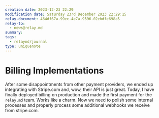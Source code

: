 ```yaml
---
creation date: 2023-12-23 22:29
modification date: Saturday 23rd December 2023 22:29:15
relay-document: 464df67a-99ec-4e7a-9596-02ebdfe698a5
relay-to:
  - news@relay.md
summary: 
tags:
  - relaymd/journal
type: uniquenote
---
```


# Billing Implementations
After some disappointments from other payment providers, we ended up integrating with Stripe.com and, wow, their API is just great.
Today, I have finally deployed billing on production and made the first payment for the `relay.md` team. Works like a charm. Now we need to polish some internal processes and properly process some additional webhooks we receive from stripe.com.
